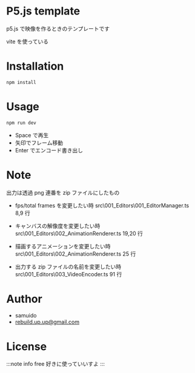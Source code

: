 # P5.js template

p5.js で映像を作るときのテンプレートです

vite を使っている

# Installation

```bash
npm install
```

# Usage

```bash
npm run dev
```

- Space で再生
- 矢印でフレーム移動
- Enter でエンコード書き出し

# Note

出力は透過 png 連番を zip ファイルにしたもの

- fps/total frames を変更したい時
  src\001_Editors\001_EditorManager.ts 8,9 行

- キャンバスの解像度を変更したい時
  src\001_Editors\002_AnimationRenderer.ts 19,20 行

- 描画するアニメーションを変更したい時
  src\001_Editors\002_AnimationRenderer.ts 25 行

- 出力する zip ファイルの名前を変更したい時
  src\001_Editors\003_VideoEncoder.ts 91 行

# Author

- samuido
- rebuild.up.up@gmail.com

# License

:::note info
free
好きに使っていいすよ
:::
